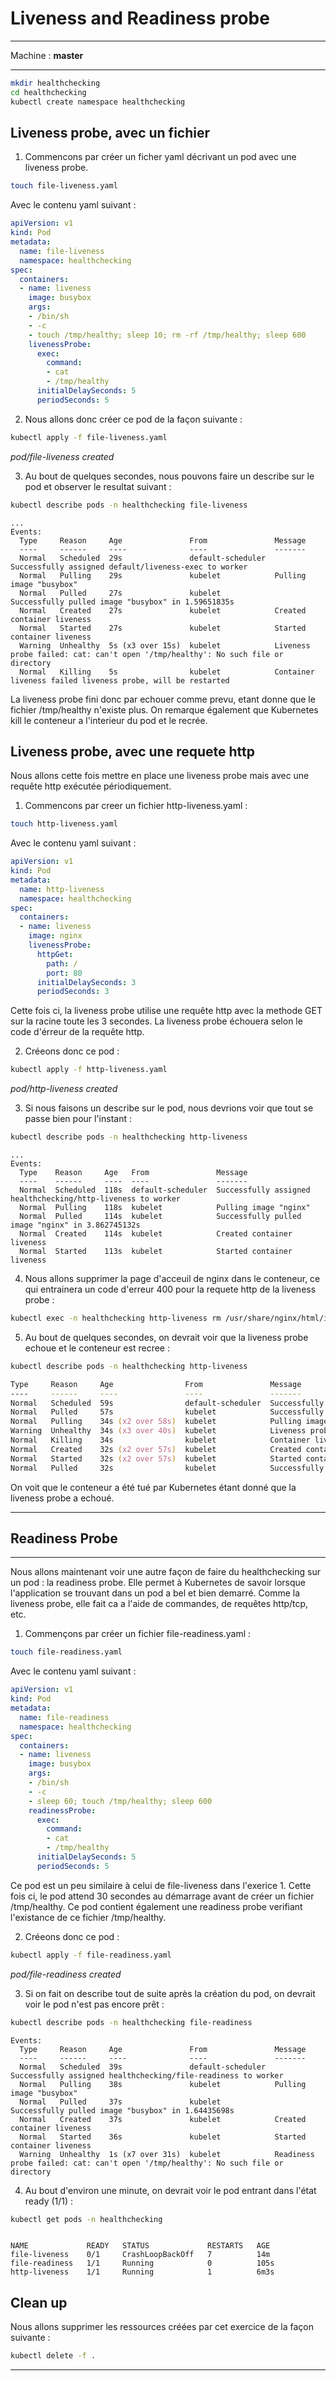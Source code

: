 # Liveness and Readiness probe


<hr>

Machine : **master**

<hr>

~~~~~~~~~~~~~~~~~~~~~~~~~~~~~~~~~~~~~~~~~~ {.zsh .numberLines}
mkdir healthchecking
cd healthchecking
kubectl create namespace healthchecking
~~~~~~~~~~~~~~~~~~~~~~~~~~~~~~~~~~~~~~~~~~

## Liveness probe, avec un fichier

1. Commencons par créer un ficher yaml décrivant un pod avec une liveness probe.

~~~~~~~~~~~~~~~~~~~~~~~~~~~~~~~~~~~~~~~~~~ {.zsh .numberLines}
touch file-liveness.yaml
~~~~~~~~~~~~~~~~~~~~~~~~~~~~~~~~~~~~~~~~~~

Avec le contenu yaml suivant :

~~~~~~~~~~~~~~~~~~~~~~~~~~~~~~~~~~~~~~~~~~ {.yaml .numberLines}
apiVersion: v1
kind: Pod
metadata:
  name: file-liveness
  namespace: healthchecking
spec:
  containers:
  - name: liveness
    image: busybox
    args:
    - /bin/sh
    - -c
    - touch /tmp/healthy; sleep 10; rm -rf /tmp/healthy; sleep 600
    livenessProbe:
      exec:
        command:
        - cat
        - /tmp/healthy
      initialDelaySeconds: 5
      periodSeconds: 5
~~~~~~~~~~~~~~~~~~~~~~~~~~~~~~~~~~~~~~~~~~

2. Nous allons donc créer ce pod de la façon suivante :

~~~~~~~~~~~~~~~~~~~~~~~~~~~~~~~~~~~~~~~~~~ {.zsh .numberLines}
kubectl apply -f file-liveness.yaml
~~~~~~~~~~~~~~~~~~~~~~~~~~~~~~~~~~~~~~~~~~

*pod/file-liveness created*

3. Au bout de quelques secondes, nous pouvons faire un describe sur le pod et observer le resultat suivant :

~~~~~~~~~~~~~~~~~~~~~~~~~~~~~~~~~~~~~~~~~~ {.zsh .numberLines}
kubectl describe pods -n healthchecking file-liveness

~~~~~~~~~~~~~~~~~~~~~~~~~~~~~~~~~~~~~~~~~~

~~~~~~~~~~~~~~~~~~~~~~~~~~~~~~~~~~~~~~~~~~ {.zsh}
...
Events:
  Type     Reason     Age               From               Message
  ----     ------     ----              ----               -------
  Normal   Scheduled  29s               default-scheduler  Successfully assigned default/liveness-exec to worker
  Normal   Pulling    29s               kubelet            Pulling image "busybox"
  Normal   Pulled     27s               kubelet            Successfully pulled image "busybox" in 1.59651835s
  Normal   Created    27s               kubelet            Created container liveness
  Normal   Started    27s               kubelet            Started container liveness
  Warning  Unhealthy  5s (x3 over 15s)  kubelet            Liveness probe failed: cat: can't open '/tmp/healthy': No such file or directory
  Normal   Killing    5s                kubelet            Container liveness failed liveness probe, will be restarted
~~~~~~~~~~~~~~~~~~~~~~~~~~~~~~~~~~~~~~~~~~

La liveness probe fini donc par echouer comme prevu, etant donne que le fichier /tmp/healthy n'existe plus. On remarque également que Kubernetes kill le conteneur a l'interieur du pod et le recrée.

## Liveness probe, avec une requete http

Nous allons cette fois mettre en place une liveness probe mais avec une requête http exécutée périodiquement.

1. Commencons par creer un fichier http-liveness.yaml :

~~~~~~~~~~~~~~~~~~~~~~~~~~~~~~~~~~~~~~~~~~ {.zsh .numberLines}
touch http-liveness.yaml
~~~~~~~~~~~~~~~~~~~~~~~~~~~~~~~~~~~~~~~~~~

Avec le contenu yaml suivant :

~~~~~~~~~~~~~~~~~~~~~~~~~~~~~~~~~~~~~~~~~~ {.yaml .numberLines}
apiVersion: v1
kind: Pod
metadata:
  name: http-liveness
  namespace: healthchecking
spec:
  containers:
  - name: liveness
    image: nginx
    livenessProbe:
      httpGet:
        path: /
        port: 80
      initialDelaySeconds: 3
      periodSeconds: 3
~~~~~~~~~~~~~~~~~~~~~~~~~~~~~~~~~~~~~~~~~~

Cette fois ci, la liveness probe utilise une requête http avec la methode GET sur la racine toute les 3 secondes. La liveness probe échouera selon le code d'érreur de la requête http.

2. Créeons donc ce pod :

~~~~~~~~~~~~~~~~~~~~~~~~~~~~~~~~~~~~~~~~~~ {.zsh .numberLines}
kubectl apply -f http-liveness.yaml

~~~~~~~~~~~~~~~~~~~~~~~~~~~~~~~~~~~~~~~~~~


*pod/http-liveness created*

3. Si nous faisons un describe sur le pod, nous devrions voir que tout se passe bien pour l'instant :

~~~~~~~~~~~~~~~~~~~~~~~~~~~~~~~~~~~~~~~~~~ {.zsh .numberLines}
kubectl describe pods -n healthchecking http-liveness
~~~~~~~~~~~~~~~~~~~~~~~~~~~~~~~~~~~~~~~~~~

~~~~~~~~~~~~~~~~~~~~~~~~~~~~~~~~~~~~~~~~~~ {.zsh}
...
Events:
  Type    Reason     Age   From               Message
  ----    ------     ----  ----               -------
  Normal  Scheduled  118s  default-scheduler  Successfully assigned healthchecking/http-liveness to worker
  Normal  Pulling    118s  kubelet            Pulling image "nginx"
  Normal  Pulled     114s  kubelet            Successfully pulled image "nginx" in 3.862745132s
  Normal  Created    114s  kubelet            Created container liveness
  Normal  Started    113s  kubelet            Started container liveness
~~~~~~~~~~~~~~~~~~~~~~~~~~~~~~~~~~~~~~~~~~

4. Nous allons supprimer la page d'acceuil de nginx dans le conteneur, ce qui entrainera un code d'erreur 400 pour la requete http de la liveness probe :

~~~~~~~~~~~~~~~~~~~~~~~~~~~~~~~~~~~~~~~~~~ {.zsh .numberLines}
kubectl exec -n healthchecking http-liveness rm /usr/share/nginx/html/index.html
~~~~~~~~~~~~~~~~~~~~~~~~~~~~~~~~~~~~~~~~~~

5. Au bout de quelques secondes, on devrait voir que la liveness probe echoue et le conteneur est recree :

~~~~~~~~~~~~~~~~~~~~~~~~~~~~~~~~~~~~~~~~~~ {.zsh .numberLines}
kubectl describe pods -n healthchecking http-liveness

Type     Reason     Age                From               Message
----     ------     ----               ----               -------
Normal   Scheduled  59s                default-scheduler  Successfully assigned healthchecking/http-liveness to worker
Normal   Pulled     57s                kubelet            Successfully pulled image "nginx" in 1.609742987s
Normal   Pulling    34s (x2 over 58s)  kubelet            Pulling image "nginx"
Warning  Unhealthy  34s (x3 over 40s)  kubelet            Liveness probe failed: HTTP probe failed with statuscode: 403
Normal   Killing    34s                kubelet            Container liveness failed liveness probe, will be restarted
Normal   Created    32s (x2 over 57s)  kubelet            Created container liveness
Normal   Started    32s (x2 over 57s)  kubelet            Started container liveness
Normal   Pulled     32s                kubelet            Successfully pulled image "nginx" in 2.031773864s
~~~~~~~~~~~~~~~~~~~~~~~~~~~~~~~~~~~~~~~~~~

On voit que le conteneur a été tué par Kubernetes étant donné que la liveness probe a echoué.


<hr>

## Readiness Probe

<hr>

Nous allons maintenant voir une autre façon de faire du healthchecking sur un pod : la readiness probe. Elle permet à Kubernetes de savoir lorsque l'application se trouvant dans un pod a bel et bien demarré. Comme la liveness probe, elle fait ca a l'aide de commandes, de requêtes http/tcp, etc.

1. Commençons par créer un fichier file-readiness.yaml :

~~~~~~~~~~~~~~~~~~~~~~~~~~~~~~~~~~~~~~~~~~ {.zsh .numberLines}
touch file-readiness.yaml
~~~~~~~~~~~~~~~~~~~~~~~~~~~~~~~~~~~~~~~~~~

Avec le contenu yaml suivant :

~~~~~~~~~~~~~~~~~~~~~~~~~~~~~~~~~~~~~~~~~~ {.yaml .numberLines}
apiVersion: v1
kind: Pod
metadata:
  name: file-readiness
  namespace: healthchecking
spec:
  containers:
  - name: liveness
    image: busybox
    args:
    - /bin/sh
    - -c
    - sleep 60; touch /tmp/healthy; sleep 600
    readinessProbe:
      exec:
        command:
        - cat
        - /tmp/healthy
      initialDelaySeconds: 5
      periodSeconds: 5
~~~~~~~~~~~~~~~~~~~~~~~~~~~~~~~~~~~~~~~~~~

Ce pod est un peu similaire à celui de file-liveness dans l'exerice 1. Cette fois ci, le pod attend 30 secondes au démarrage avant de créer un fichier /tmp/healthy. Ce pod contient également une readiness probe verifiant l'existance de ce fichier /tmp/healthy.

2. Créeons donc ce pod :

~~~~~~~~~~~~~~~~~~~~~~~~~~~~~~~~~~~~~~~~~~ {.zsh .numberLines}
kubectl apply -f file-readiness.yaml
~~~~~~~~~~~~~~~~~~~~~~~~~~~~~~~~~~~~~~~~~~

*pod/file-readiness created*

3. Si on fait on describe tout de suite après la création du pod, on devrait voir le pod n'est pas encore prêt :

~~~~~~~~~~~~~~~~~~~~~~~~~~~~~~~~~~~~~~~~~~ {.zsh .numberLines}
kubectl describe pods -n healthchecking file-readiness  

~~~~~~~~~~~~~~~~~~~~~~~~~~~~~~~~~~~~~~~~~~

~~~~~~~~~~~~~~~~~~~~~~~~~~~~~~~~~~~~~~~~~~ {.zsh}
Events:
  Type     Reason     Age               From               Message
  ----     ------     ----              ----               -------
  Normal   Scheduled  39s               default-scheduler  Successfully assigned healthchecking/file-readiness to worker
  Normal   Pulling    38s               kubelet            Pulling image "busybox"
  Normal   Pulled     37s               kubelet            Successfully pulled image "busybox" in 1.64435698s
  Normal   Created    37s               kubelet            Created container liveness
  Normal   Started    36s               kubelet            Started container liveness
  Warning  Unhealthy  1s (x7 over 31s)  kubelet            Readiness probe failed: cat: can't open '/tmp/healthy': No such file or directory
~~~~~~~~~~~~~~~~~~~~~~~~~~~~~~~~~~~~~~~~~~

4. Au bout d'environ une minute, on devrait voir le pod entrant dans l'état ready (1/1) :

~~~~~~~~~~~~~~~~~~~~~~~~~~~~~~~~~~~~~~~~~~ {.zsh .numberLines}
kubectl get pods -n healthchecking

~~~~~~~~~~~~~~~~~~~~~~~~~~~~~~~~~~~~~~~~~~

~~~~~~~~~~~~~~~~~~~~~~~~~~~~~~~~~~~~~~~~~~ {.zsh}

NAME             READY   STATUS             RESTARTS   AGE
file-liveness    0/1     CrashLoopBackOff   7          14m
file-readiness   1/1     Running            0          105s
http-liveness    1/1     Running            1          6m3s  
~~~~~~~~~~~~~~~~~~~~~~~~~~~~~~~~~~~~~~~~~~

## Clean up

Nous allons supprimer les ressources créées par cet exercice de la façon suivante :

~~~~~~~~~~~~~~~~~~~~~~~~~~~~~~~~~~~~~~~~~~ {.zsh .numberLines}
kubectl delete -f .
~~~~~~~~~~~~~~~~~~~~~~~~~~~~~~~~~~~~~~~~~~

<hr>